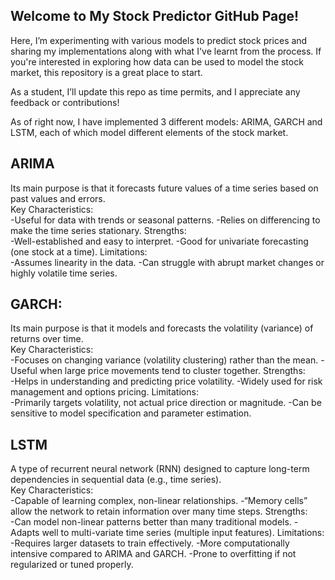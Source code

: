## Welcome to My Stock Predictor GitHub Page!
Here, I’m experimenting with various models to predict stock prices and sharing my implementations along with what I've learnt from the process. If you're interested in exploring how data can be used to model the stock market, this repository is a great place to start.

As a student, I’ll update this repo as time permits, and I appreciate any feedback or contributions!

As of right now, I have implemented 3 different models:
ARIMA, GARCH and LSTM, each of which model different elements of the stock market.

## ARIMA<br>
Its main purpose is that it forecasts future values of a time series based on past values and errors.<br>
Key Characteristics:<br>
  -Useful for data with trends or seasonal patterns.
  -Relies on differencing to make the time series stationary.
Strengths:<br>
  -Well-established and easy to interpret.
  -Good for univariate forecasting (one stock at a time).
Limitations:<br>
  -Assumes linearity in the data.
  -Can struggle with abrupt market changes or highly volatile time series.

## GARCH:<br>
Its main purpose is that it models and forecasts the volatility (variance) of returns over time.<br>
Key Characteristics:<br>
  -Focuses on changing variance (volatility clustering) rather than the mean.
  -Useful when large price movements tend to cluster together.
Strengths:<br>
  -Helps in understanding and predicting price volatility.
  -Widely used for risk management and options pricing.
Limitations:<br>
  -Primarily targets volatility, not actual price direction or magnitude.
  -Can be sensitive to model specification and parameter estimation.


## LSTM<br>
A type of recurrent neural network (RNN) designed to capture long-term dependencies in sequential data (e.g., time series).<br>
Key Characteristics:<br>
    -Capable of learning complex, non-linear relationships.
    -“Memory cells” allow the network to retain information over many time steps.
Strengths:<br>
    -Can model non-linear patterns better than many traditional models.
    -Adapts well to multi-variate time series (multiple input features).
Limitations:<br>
    -Requires larger datasets to train effectively.
    -More computationally intensive compared to ARIMA and GARCH.
    -Prone to overfitting if not regularized or tuned properly.
